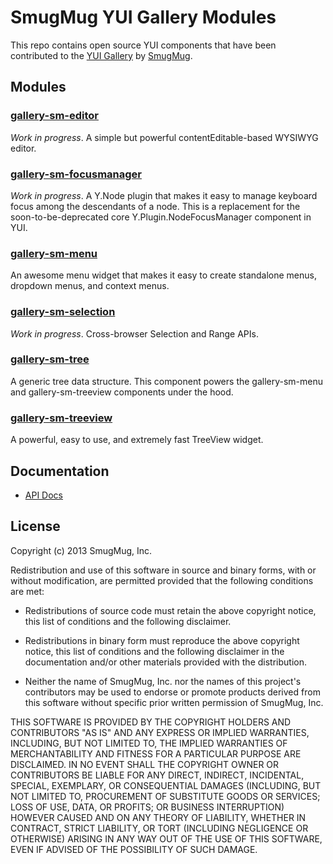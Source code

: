 SmugMug YUI Gallery Modules
===========================

This repo contains open source YUI components that have been contributed to the
[YUI Gallery](http://yuilibrary.com/gallery/) by
[SmugMug](http://www.smugmug.com).

Modules
-------

### [gallery-sm-editor](https://github.com/smugmug/yui-gallery/tree/master/src/sm-editor)

_Work in progress_. A simple but powerful contentEditable-based WYSIWYG editor.

### [gallery-sm-focusmanager](src/sm-focusmanager)

_Work in progress_. A Y.Node plugin that makes it easy to manage keyboard focus
among the descendants of a node. This is a replacement for the
soon-to-be-deprecated core Y.Plugin.NodeFocusManager component in YUI.

### [gallery-sm-menu](https://github.com/smugmug/yui-gallery/tree/master/src/sm-menu)

An awesome menu widget that makes it easy to create standalone menus, dropdown
menus, and context menus.

### [gallery-sm-selection](https://github.com/smugmug/yui-gallery/tree/master/src/sm-selection)

_Work in progress_. Cross-browser Selection and Range APIs.

### [gallery-sm-tree](https://github.com/smugmug/yui-gallery/tree/master/src/sm-tree)

A generic tree data structure. This component powers the gallery-sm-menu and
gallery-sm-treeview components under the hood.

### [gallery-sm-treeview](https://github.com/smugmug/yui-gallery/tree/master/src/sm-treeview)

A powerful, easy to use, and extremely fast TreeView widget.

Documentation
--------------

* [API Docs](http://smugmug.github.com/yui-gallery/api/)

License
-------

Copyright (c) 2013 SmugMug, Inc.

Redistribution and use of this software in source and binary forms, with or
without modification, are permitted provided that the following conditions are
met:

  * Redistributions of source code must retain the above copyright notice, this
    list of conditions and the following disclaimer.

  * Redistributions in binary form must reproduce the above copyright notice,
    this list of conditions and the following disclaimer in the documentation
    and/or other materials provided with the distribution.

  * Neither the name of SmugMug, Inc. nor the names of this project's
    contributors may be used to endorse or promote products derived from this
    software without specific prior written permission of SmugMug, Inc.

THIS SOFTWARE IS PROVIDED BY THE COPYRIGHT HOLDERS AND CONTRIBUTORS "AS IS" AND
ANY EXPRESS OR IMPLIED WARRANTIES, INCLUDING, BUT NOT LIMITED TO, THE IMPLIED
WARRANTIES OF MERCHANTABILITY AND FITNESS FOR A PARTICULAR PURPOSE ARE
DISCLAIMED. IN NO EVENT SHALL THE COPYRIGHT OWNER OR CONTRIBUTORS BE LIABLE FOR
ANY DIRECT, INDIRECT, INCIDENTAL, SPECIAL, EXEMPLARY, OR CONSEQUENTIAL DAMAGES
(INCLUDING, BUT NOT LIMITED TO, PROCUREMENT OF SUBSTITUTE GOODS OR SERVICES;
LOSS OF USE, DATA, OR PROFITS; OR BUSINESS INTERRUPTION) HOWEVER CAUSED AND ON
ANY THEORY OF LIABILITY, WHETHER IN CONTRACT, STRICT LIABILITY, OR TORT
(INCLUDING NEGLIGENCE OR OTHERWISE) ARISING IN ANY WAY OUT OF THE USE OF THIS
SOFTWARE, EVEN IF ADVISED OF THE POSSIBILITY OF SUCH DAMAGE.
